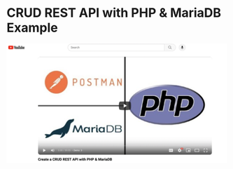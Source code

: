 # CRUD REST API with PHP & MariaDB Example

[![](./youtube-screenshot.png)](https://www.youtube.com/watch?v=RPe9_pB-mRY)
